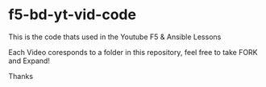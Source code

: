 # f5-bd-yt-vid-code

This is the code thats used in the Youtube F5 & Ansible Lessons

Each Video coresponds to a folder in this repository, feel free to take FORK and Expand!

Thanks

